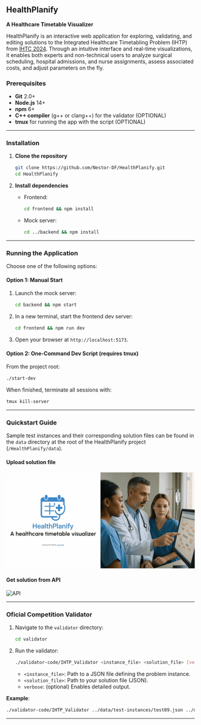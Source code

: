 ## HealthPlanify

**A Healthcare Timetable Visualizer**

HealthPlanify is an interactive web application for exploring, validating, and editing solutions to the Integrated Healthcare Timetabling Problem (IHTP) from [IHTC 2024](https://ihtc2024.github.io/). Through an intuitive interface and real-time visualizations, it enables both experts and non-technical users to analyze surgical scheduling, hospital admissions, and nurse assignments, assess associated costs, and adjust parameters on the fly.

### Prerequisites

- **Git** 2.0+
- **Node.js** 14+
- **npm** 6+
- **C++ compiler** (g++ or clang++) for the validator (OPTIONAL)
- **tmux** for running the app with the script (OPTIONAL)

---

### Installation

1. **Clone the repository**

   ```bash
   git clone https://github.com/Nestor-DF/HealthPlanify.git
   cd HealthPlanify
   ```

2. **Install dependencies**

   - Frontend:

     ```bash
     cd frontend && npm install
     ```

   - Mock server:

     ```bash
     cd ../backend && npm install
     ```

---

### Running the Application

Choose one of the following options:

#### Option 1: Manual Start

1. Launch the mock server:

   ```bash
   cd backend && npm start
   ```

2. In a new terminal, start the frontend dev server:

   ```bash
   cd frontend && npm run dev
   ```

3. Open your browser at `http://localhost:5173`.

#### Option 2: One-Command Dev Script (requires tmux)

From the project root:

```bash
./start-dev
```

When finished, terminate all sessions with:

```bash
tmux kill-server
```

---

### Quickstart Guide

Sample test instances and their corresponding solution files can be found in the `data` directory at the root of the HealthPlanify project (`/HealthPlanify/data`).

#### Upload solution file

![file](assets/tutorial1.gif)

#### Get solution from API

![API](assets/tutorial2.gif)

---

### Oficial Competition Validator

1. Navigate to the `validator` directory:

   ```bash
   cd validator
   ```

2. Run the validator:

   ```bash
   ./validator-code/IHTP_Validator <instance_file> <solution_file> [verbose]
   ```

   - `<instance_file>`: Path to a JSON file defining the problem instance.
   - `<solution_file>`: Path to your solution file (JSON).
   - `verbose`: (optional) Enables detailed output.

**Example**:

```bash
./validator-code/IHTP_Validator ../data/test-instances/test09.json ../data/test-solutions/sol_test09.json verbose
```

---
